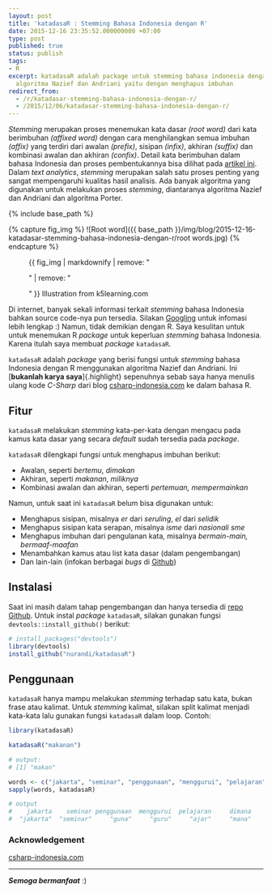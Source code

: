 ```yaml
---
layout: post
title: 'katadasaR : Stemming Bahasa Indonesia dengan R'
date: 2015-12-16 23:35:52.000000000 +07:00
type: post
published: true
status: publish
tags:
- R
excerpt: katadasaR adalah package untuk stemming bahasa indonesia dengan R menggunakan
  algoritma Nazief dan Andriani yaitu dengan menghapus imbuhan
redirect_from:
  - /r/katadasar-stemming-bahasa-indonesia-dengan-r/
  - /2015/12/06/katadasar-stemming-bahasa-indonesia-dengan-r/
---
```

*Stemming* merupakan proses menemukan kata dasar *(root word)* dari kata
berimbuhan *(affixed word)* dengan cara menghilangkan semua imbuhan
*(affix)* yang terdiri dari awalan *(prefix)*, sisipan *(infix)*,
akhiran *(suffix)* dan kombinasi awalan dan akhiran *(confix)*. Detail
kata berimbuhan dalam bahasa Indonesia dan proses pembentukannya bisa
dilihat pada [artikel ini](http://indodic.com/affixeng.html). Dalam
*text analytics*, *stemming* merupakan salah satu proses penting yang
sangat mempengaruhi kualitas hasil analisis. Ada banyak algoritma yang
digunakan untuk melakukan proses *stemming*, diantaranya algoritma
Nazief dan Andriani dan algoritma Porter.

{% include base_path %}

{% capture fig_img %}
![Root word]({{ base_path }}/img/blog/2015-12-16-katadasar-stemming-bahasa-indonesia-dengan-r/root words.jpg)
{% endcapture %}

<figure>
{{ fig_img | markdownify | remove: "<p>" | remove: "</p>" }}
<span class="caption">Illustration from k5learning.com</span>
</figure> 
  
Di internet, banyak sekali informasi terkait *stemming* bahasa Indonesia
bahkan source code-nya pun tersedia. Silakan
[Googling](https://www.google.co.id/search?q=stemming+bahasa+indonesia)
untuk infomasi lebih lengkap :) Namun, tidak demikian dengan R. Saya
kesulitan untuk untuk menemukan R *package* untuk keperluan *stemming*
bahasa Indonesia. Karena itulah saya membuat *package* `katadasaR`.

`katadasaR` adalah *package* yang berisi fungsi untuk *stemming* bahasa
Indonesia dengan R menggunakan algoritma Nazief dan Andriani. Ini
[**bukanlah karya saya**]{.highlight} sepenuhnya sebab saya hanya
menulis ulang kode *C-Sharp* dari blog
[csharp-indonesia.com](http://www.csharp-indonesia.com/2014/07/algoritma-stemming-pencarian-kata-dasar.html)
ke dalam bahasa R.

Fitur
-----

`katadasaR` melakukan *stemming* kata-per-kata dengan mengacu pada kamus
kata dasar yang secara *default* sudah tersedia pada *package*.

`katadasaR` dilengkapi fungsi untuk menghapus imbuhan berikut:

-   Awalan, seperti *bertemu*, *dimakan*
-   Akhiran, seperti *makanan*, *miliknya*
-   Kombinasi awalan dan akhiran, seperti *pertemuan, mempermainkan*

Namun, untuk saat ini `katadasaR` belum bisa digunakan untuk:

-   Menghapus sisipan, misalnya *er* dari *seruling*, *el* dari
    *selidik*
-   Menghapus sisipan kata serapan, misalnya *isme* dari *nasionali sme*
-   Menghapus imbuhan dari pengulanan kata, misalnya *bermain-main,
    bermaaf-maafan*
-   Menambahkan kamus atau list kata dasar (dalam pengembangan)
-   Dan lain-lain (infokan berbagai *bugs* di
    [Github](https://github.com/nurandi/katadasaR))

Instalasi
---------

Saat ini masih dalam tahap pengembangan dan hanya tersedia di [repo
Github](https://github.com/nurandi/katadasaR). Untuk instal *package*
`katadasaR`, silakan gunakan fungsi `devtools::install_github()`
berikut:

```r
# install_packages("devtools")
library(devtools)
install_github("nurandi/katadasaR")
```

Penggunaan
----------

`katadasaR` hanya mampu melakukan *stemming* terhadap satu kata, bukan
frase atau kalimat. Untuk *stemming* kalimat, silakan split kalimat
menjadi kata-kata lalu gunakan fungsi `katadasaR` dalam loop. Contoh:

```r
library(katadasaR)

katadasaR("makanan")

# output:
# [1] "makan"

words <- c("jakarta", "seminar", "penggunaan", "menggurui", "pelajaran", "dimana")
sapply(words, katadasaR)

# output
#    jakarta    seminar penggunaan  menggurui  pelajaran     dimana 
#  "jakarta"  "seminar"     "guna"     "guru"     "ajar"     "mana" 
```

### Acknowledgement

[csharp-indonesia.com](http://www.csharp-indonesia.com/2014/07/algoritma-stemming-pencarian-kata-dasar.html)

------------------------------------------------------------------------

***Semoga bermanfaat*** :)
